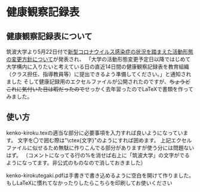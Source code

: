 # 健康観察記録表
## 健康観察記録表について
筑波大学より5月22日付で[新型コロナウイルス感染症の状況を踏まえた活動形態の変更方針について](http://www.tsukuba.ac.jp/about/antidisaster/covid-19-20200522.html)が発表され、
「大学の活動形態変更予定日以降ではじめて大学構内に入りたいと考えている日の直近14日間の健康観察記録表を教育組織（クラス担任、指導教員等）に提出できるよう準備してください。」と通知されました
そして健康記録用のエクセルファイルが公開されたのですが、~~ちょうどこれに気付いた日は暇だったので~~せっかく去年習ったのでLaTeXで書類を作ってみました。

## 使い方
kenko-kiroku.texの適当な部分に必要事項を入力すれば良いようになっています。
文字を〇で囲む際は"\ctex{文字}"のようにすれば囲めます。
上記エクセルファイルに似せるため無駄に作りこんでる部分がありますが使う分には問題ないはず。
（コメントになってる行の%を消せば右上に「筑波大学」の文字がでるようになってます。非公式のものなので消しておきました）

kenko-kirokutegaki.pdfは手書きで書き込めるように空白を開けて作りました。もしLaTeXに慣れてなかったりしたらこちらを印刷してお使いください
